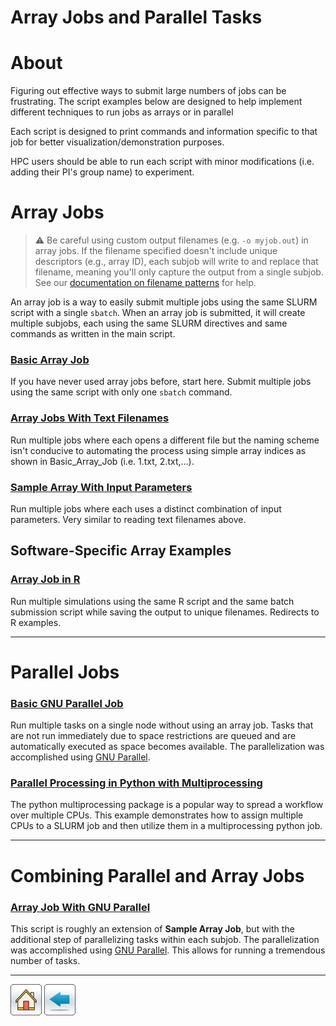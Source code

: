 # Array Jobs and Parallel Tasks

# About
Figuring out effective ways to submit large numbers of jobs can be frustrating. The script examples below are designed to help implement different techniques to run jobs as arrays or in parallel

Each script is designed to print commands and information specific to that job for better visualization/demonstration purposes.

HPC users should be able to run each script with minor modifications (i.e. adding their PI's group name) to experiment.


# Array Jobs
> ⚠️ Be careful using custom output filenames (e.g. ```-o myjob.out```) in array jobs. If the filename specified doesn't include unique descriptors (e.g., array ID), each subjob will write to and replace that filename, meaning you'll only capture the output from a single subjob. See our [documentation on filename patterns](https://uarizona.atlassian.net/wiki/spaces/UAHPC/pages/75989875/Running+Jobs+with+Slurm#RunningJobswithSlurm-SlurmOutputFilenamePatterns) for help. 

An array job is a way to easily submit multiple jobs using the same SLURM script with a single ```sbatch```. When an array job is submitted, it will create multiple subjobs, each using the same SLURM directives and same commands as written in the main script.

### [Basic Array Job](Basic-Array-Job)
If you have never used array jobs before, start here.
Submit multiple jobs using the same script with only one ```sbatch``` command.

### [Array Jobs With Text Filenames](Array-Read-Filenames)
Run multiple jobs where each opens a different file but the naming scheme isn't conducive to automating the process using simple array indices as shown in Basic_Array_Job (i.e. 1.txt, 2.txt,...).

### [Sample Array With Input Parameters](Array-Read-Parameters)
Run multiple jobs where each uses a distinct combination of input parameters. Very similar to reading text filenames above. 

## Software-Specific Array Examples
### [Array Job in R](/R-Examples/R-Array-Jobs/)
Run multiple simulations using the same R script and the same batch submission script while saving the output to unique filenames. Redirects to R examples.

--------

# Parallel Jobs

### [Basic GNU Parallel Job](Basic-Parallel-Job)
Run multiple tasks on a single node without using an array job. Tasks that are not run immediately due to space restrictions are queued and are automatically executed as space becomes available. The parallelization was accomplished using [GNU Parallel](https://www.gnu.org/software/parallel/).

### [Parallel Processing in Python with Multiprocessing](https://ua-researchcomputing-hpc.github.io/Python-Examples/Multiprocessing/)
The python multiprocessing package is a popular way to spread a workflow over multiple CPUs. This example demonstrates how to assign multiple CPUs to a SLURM job and then utilize them in a multiprocessing python job.

---------

# Combining Parallel and Array Jobs

### [Array Job With GNU Parallel](Array-and-Parallel)
This script is roughly an extension of **Sample Array Job**, but with the additional step of parallelizing tasks within each subjob. The parallelization was accomplished using [GNU Parallel](https://www.gnu.org/software/parallel/). This allows for running a tremendous number of tasks.

*****

[![](/Images/home.png)](https://ua-researchcomputing-hpc.github.io/) 
[![](/Images/back.png)](../)
